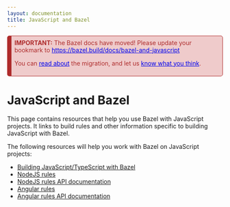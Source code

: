 ```yaml
---
layout: documentation
title: JavaScript and Bazel
---
```


<div style="background-color: #EFCBCB; color: #AE2B2B;  border: 1px solid #AE2B2B; border-radius: 5px; border-left: 10px solid #AE2B2B; padding: 0.5em;">
<b>IMPORTANT:</b> The Bazel docs have moved! Please update your bookmark to <a href="https://bazel.build/docs/bazel-and-javascript" style="color: #0000EE;">https://bazel.build/docs/bazel-and-javascript</a>
<p/>
You can <a href="https://blog.bazel.build/2022/02/17/Launching-new-Bazel-site.html" style="color: #0000EE;">read about</a> the migration, and let us <a href="https://forms.gle/onkAkr2ZwBmcbWXj7" style="color: #0000EE;">know what you think</a>.
</div>


# JavaScript and Bazel

This page contains resources that help you use Bazel with JavaScript projects.
It links to build rules and other information specific to building JavaScript
with Bazel.

The following resources will help you work with Bazel on JavaScript projects:

*  [Building JavaScript/TypeScript with Bazel](build-javascript.html)
*  [NodeJS rules](https://github.com/bazelbuild/rules_nodejs/)
*  [NodeJS rules API documentation](https://bazelbuild.github.io/rules_nodejs/)
*  [Angular rules](https://www.npmjs.com/package/@angular/bazel)
*  [Angular rules API documentation](https://angular.github.io/bazel-builds/)
